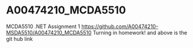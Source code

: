 # A00474210_MCDA5510
MCDA5510 .NET Assignment 1
https://github.com/A00474210-MSDA5510/A00474210_MCDA5510
Turning in homework! and above is the git hub link
